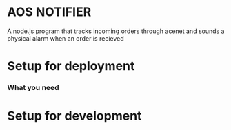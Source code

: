 # AOS NOTIFIER

A node.js program that tracks incoming orders through acenet and sounds a physical alarm when an order is recieved

# Setup for deployment

### What you need

# Setup for development
